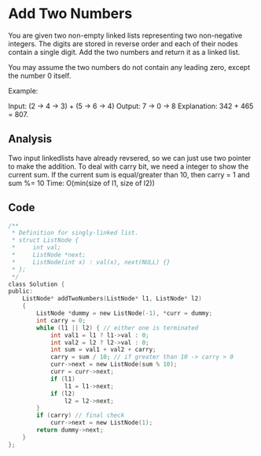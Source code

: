 # Add Two Numbers

You are given two non-empty linked lists representing two non-negative integers. The digits are stored in reverse order and each of their nodes contain a single digit. Add the two numbers and return it as a linked list.

You may assume the two numbers do not contain any leading zero, except the number 0 itself.

Example:

Input: (2 -> 4 -> 3) + (5 -> 6 -> 4)
Output: 7 -> 0 -> 8
Explanation: 342 + 465 = 807.

## Analysis

Two input linkedlists have already revsered, so we can just use two pointer to make the addition. To deal with carry bit, we need a integer to show the current sum. If the current sum is equal/greater than 10, then carry = 1 and sum %= 10
Time: O(min(size of l1, size of l2))

## Code

```c
/**
 * Definition for singly-linked list.
 * struct ListNode {
 *     int val;
 *     ListNode *next;
 *     ListNode(int x) : val(x), next(NULL) {}
 * };
 */
class Solution {
public:
    ListNode* addTwoNumbers(ListNode* l1, ListNode* l2)
    {
        ListNode *dummy = new ListNode(-1), *curr = dummy;
        int carry = 0;
        while (l1 || l2) { // either one is terminated
            int val1 = l1 ? l1->val : 0;
            int val2 = l2 ? l2->val : 0;
            int sum = val1 + val2 + carry;
            carry = sum / 10; // if greater than 10 -> carry > 0
            curr->next = new ListNode(sum % 10);
            curr = curr->next;
            if (l1)
                l1 = l1->next;
            if (l2)
                l2 = l2->next;
        }
        if (carry) // final check
            curr->next = new ListNode(1);
        return dummy->next;
    }
};

```